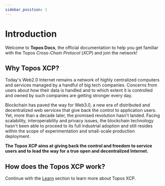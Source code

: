 ```yaml
---
sidebar_position: 1
---
```


# Introduction

Welcome to **Topos Docs**, the official documentation to help you get familiar with the Topos _Cross-Chain Protocol_ (_XCP_) and join the network!

## Why Topos XCP?

Today's Web2.0 Internet remains a network of highly centralized computers and services managed by a handful of big tech companies. Concerns from users about how their data is handled and to which extent it is controlled and owned by such companies are getting stronger every day.

Blockchain has paved the way for Web3.0, a new era of distributed and decentralized web services that give back the control to application users. Yet, more than a decade later, the promised revolution hasn't landed. Facing scalability, interoperability and privacy issues, the blockchain technology hasn't been able to proceed to its full industrial adoption and still resides within the scope of experimentation and small-scale production deployment.

**The Topos XCP aims at giving back the control and freedom to service users and to lead the way for a true open and decentralized Internet.**

## How does the Topos XCP work?

Continue with the [Learn](/learn/getting-started) section to learn more about Topos XCP.
